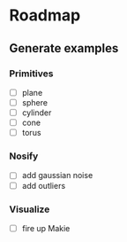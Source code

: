 # Roadmap

## Generate examples

### Primitives
- [ ] plane
- [ ] sphere
- [ ] cylinder
- [ ] cone
- [ ] torus

### Nosify
- [ ] add gaussian noise
- [ ] add outliers

### Visualize
- [ ] fire up Makie
